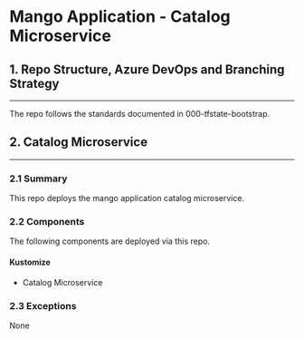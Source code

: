 # Mango Application - Catalog Microservice

## 1. Repo Structure, Azure DevOps and Branching Strategy
---

The repo follows the standards documented in 000-tfstate-bootstrap.

## 2. Catalog Microservice
---

### 2.1 Summary

This repo deploys the mango application catalog microservice.

### 2.2 Components

The following components are deployed via this repo.  

#### Kustomize

- Catalog Microservice

### 2.3 Exceptions

None
